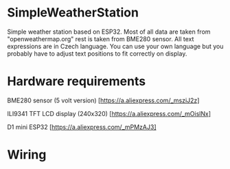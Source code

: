# SimpleWeatherStation
 Simple weather station based on ESP32. Most of all data are taken from "openweathermap.org" rest is taken from BME280 sensor. All text expressions are in Czech language. You can use your own language but you probably have to adjust text positions to fit correctly on display.
 
 # Hardware requirements
 BME280 sensor (5 volt version) [https://a.aliexpress.com/_msziJ2z]
 
 ILI9341 TFT LCD display (240x320) [https://a.aliexpress.com/_mOislNx]
 
 D1 mini ESP32 [https://a.aliexpress.com/_mPMzAJ3]
 
 # Wiring
 
